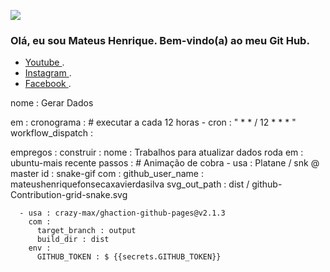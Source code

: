![](https://github-readme-stats.vercel.app/api?username=mateushenriquefonsecaxavierdasilva&show_icons=true&theme=dracula&include_all_commits=true&count_private=true)
### Olá, eu sou Mateus Henrique. Bem-vindo(a) ao meu Git Hub.  
- [ Youtube ](https://www.youtube.com/channel/UClAIWVdFVyuP6H3DwXmFy_g).
- [ Instagram ](https://www.instagram.com/mateus.henrique.10/).
- [ Facebook ](https://www.facebook.com/Mateus.henrique.010/).

nome : Gerar Dados

em :
  cronograma : # executar a cada 12 horas
    - cron : " * * / 12 * * * "
  workflow_dispatch :

empregos :
  construir :
    nome : Trabalhos para atualizar dados
    roda em : ubuntu-mais recente
    passos :
      # Animação de cobra
      - usa : Platane / snk @ master
        id : snake-gif
        com :
          github_user_name : mateushenriquefonsecaxavierdasilva 
          svg_out_path : dist / github-Contribution-grid-snake.svg

      - usa : crazy-max/ghaction-github-pages@v2.1.3
        com :
          target_branch : output
          build_dir : dist
        env :
          GITHUB_TOKEN : $ {{secrets.GITHUB_TOKEN}}   


